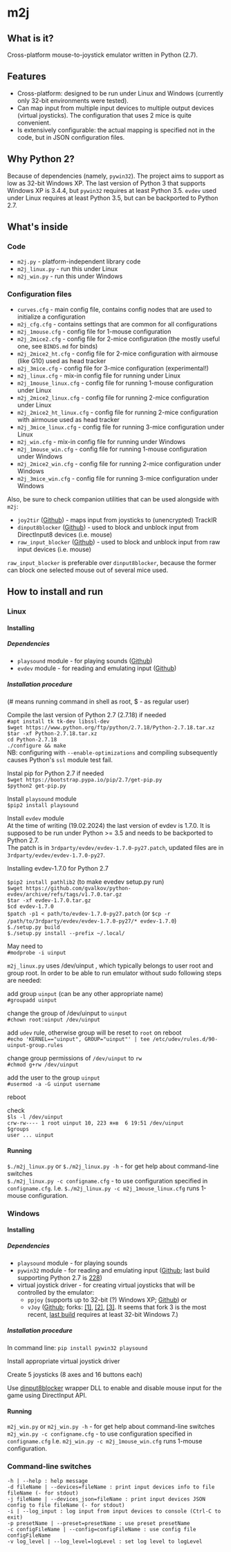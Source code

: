 # m2j

## What is it?

Cross-platform mouse-to-joystick emulator written in Python (2.7).

## Features

 * Cross-platform: designed to be run under Linux and Windows (currently only 32-bit environments were tested).
 * Can map input from multiple input devices to multiple output devices (virtual joysticks). The configuration that uses 2 mice is quite convenient.  
 * Is extensively configurable: the actual mapping is specified not in the code, but in JSON configuration files.  

## Why Python 2?

Because of dependencies (namely, `pywin32`). The project aims to support as low as 32-bit Windows XP. The last version of Python 3 that supports Windows XP is 3.4.4, but `pywin32` requires at least Python 3.5. `evdev` used under Linux requires at least Python 3.5, but can be backported to Python 2.7.  

## What's inside

### Code

 * `m2j.py` - platform-independent library code
 * `m2j_linux.py` - run this under Linux
 * `m2j_win.py` - run this under Windows
 
### Configuration files

 * `curves.cfg` - main config file, contains config nodes that are used to initialize a configuration
 * `m2j_cfg.cfg` - contains settings that are common for all configurations  
 * `m2j_1mouse.cfg` - config file for 1-mouse configuration
 * `m2j_2mice2.cfg` - config file for 2-mice configuration (the mostly useful one, see `BINDS.md` for binds)
 * `m2j_2mice2_ht.cfg` - config file for 2-mice configuration with airmouse (like G10) used as head tracker
 * `m2j_3mice.cfg` - config file for 3-mice configuration (experimental!)
 * `m2j_linux.cfg` - mix-in config file for running under Linux
 * `m2j_1mouse_linux.cfg` - config file for running 1-mouse configuration under Linux
 * `m2j_2mice2_linux.cfg` - config file for running 2-mice configuration under Linux
 * `m2j_2mice2_ht_linux.cfg` - config file for running 2-mice configuration with airmouse used as head tracker
 * `m2j_3mice_linux.cfg` - config file for running 3-mice configuration under Linux
 * `m2j_win.cfg` - mix-in config file for running under Windows
 * `m2j_1mouse_win.cfg` - config file for running 1-mouse configuration under Windows
 * `m2j_2mice2_win.cfg` - config file for running 2-mice configuration under Windows
 * `m2j_3mice_win.cfg` - config file for running 3-mice configuration under Windows

Also, be sure to check companion utilities that can be used alongside with `m2j`:

 * `joy2tir` ([Github](https://github.com/fedorov-ao/joy2tir)) - maps input from joysticks to (unencrypted) TrackIR
 * `dinput8blocker` ([Github](https://github.com/fedorov-ao/dinput8blocker)) - used to block and unblock input from DirectInput8 devices (i.e. mouse)
 * `raw_input_blocker` ([Github](https://github.com/fedorov-ao/raw_input_blocker)) - used to block and unblock input from raw input devices (i.e. mouse)

`raw_input_blocker` is preferable over `dinput8blocker`, because the former can block one selected mouse out of several mice used.

## How to install and run

### Linux

#### Installing

##### Dependencies 

 * `playsound` module - for playing sounds ([Github](https://pypi.org/project/playsound))  
 * `evdev` module - for reading and emulating input ([Github](https://github.com/gvalkov/python-evdev))  

##### Installation procedure

(# means running command in shell as root, $ - as regular user)

Compile the last version of Python 2.7 (2.7.18) if needed  
`#apt install tk tk-dev libssl-dev`  
`$wget https://www.python.org/ftp/python/2.7.18/Python-2.7.18.tar.xz`  
`$tar -xf Python-2.7.18.tar.xz`  
`cd Python-2.7.18`  
`./configure && make`  
NB: configuring with `--enable-optimizations` and compiling subsequently causes Python's `ssl` module test fail.  

Instal pip for Python 2.7 if needed  
`$wget https://bootstrap.pypa.io/pip/2.7/get-pip.py`  
`$python2 get-pip.py`  

Install `playsound` module  
`$pip2 install playsound`  

Install `evdev` module  
At the time of writing (19.02.2024) the last version of evdev is 1.7.0. It is supposed to be run under Python >= 3.5 and needs to be backported to Python 2.7.  
The patch is in `3rdparty/evdev/evdev-1.7.0-py27.patch`, updated files are in `3rdparty/evdev/evdev-1.7.0-py27`.  

Installing evdev-1.7.0 for Python 2.7  

`$pip2 install pathlib2` (to make evedev setup.py run)  
`$wget https://github.com/gvalkov/python-evdev/archive/refs/tags/v1.7.0.tar.gz`  
`$tar -xf evdev-1.7.0.tar.gz`  
`$cd evdev-1.7.0`  
`$patch -p1 < path/to/evdev-1.7.0-py27.patch` (or `$cp -r /path/to/3rdparty/evdev/evdev-1.7.0-py27/* evdev-1.7.0`)  
`$./setup.py build`  
`$./setup.py install --prefix ~/.local/`  

May need to  
`#modprobe -i uinput`  

`m2j_linux.py` uses /dev/uinput , which typically belongs to user root and group root. In order to be able to run emulator without sudo following steps are needed:

add group `uinput` (can be any other appropriate name)  
`#groupadd uinput`  

change the group of /dev/uinput to `uinput`  
`#chown root:uinput /dev/uinput`

add `udev` rule, otherwise group will be reset to `root` on reboot  
`#echo 'KERNEL=="uinput", GROUP="uinput"' | tee /etc/udev/rules.d/90-uinput-group.rules`

change group permissions of `/dev/uinput` to `rw`  
`#chmod g+rw /dev/uinput`

add the user to the group `uinput`  
`#usermod -a -G uinput username`

reboot

check  
`$ls -l /dev/uinput`  
`crw-rw---- 1 root uinput 10, 223 янв  6 19:51 /dev/uinput`  
`$groups`  
`user ... uinput`  

#### Running

`$./m2j_linux.py` or `$./m2j_linux.py -h` - for get help about command-line switches  
`$./m2j_linux.py -c configname.cfg` - to use configuration specified in `configname.cfg`. I.e. `$./m2j_linux.py -c m2j_1mouse_linux.cfg` runs 1-mouse configuration.  

### Windows 

#### Installing

##### Dependencies

 * `playsound` module - for playing sounds  
 * `pywin32` module - for reading and emulating input ([Github](https://github.com/mhammond/pywin32); last build supporting Python 2.7 is [228](https://github.com/mhammond/pywin32/releases/tag/b228))  
 * virtual joystick driver - for creating virtual joysticks that will be controlled by the emulator:  
    * `ppjoy` (supports up to 32-bit (?) Windows XP; [Github](https://github.com/elitak/PPJoy/releases)) or
    * `vJoy` ([Github](https://sourceforge.net/projects/vjoystick/); forks: [\[1\]](https://github.com/shauleiz/vJoy), [\[2\]](https://github.com/jshafer817/vJoy), [\[3\]](https://github.com/njz3/vJoy/). It seems that fork 3 is the most recent, [last build](https://github.com/njz3/vJoy/releases/tag/v2.2.1.1) requires at least 32-bit Windows 7.)  

##### Installation procedure

In command line: `pip install pywin32 playsound`

Install appropriate virtual joystick driver  

Create 5 joysticks (8 axes and 16 buttons each)

Use [dinput8blocker](https://github.com/fedorov-ao/dinput8blocker) wrapper DLL to enable and disable mouse input for the game using DirectInput API.

#### Running

`m2j_win.py` or `m2j_win.py -h` - for get help about command-line switches  
`m2j_win.py -c configname.cfg` - to use configuration specified in `configname.cfg` I.e. `m2j_win.py -c m2j_1mouse_win.cfg` runs 1-mouse configuration.    

### Command-line switches

```
-h | --help : help message
-d fileName | --devices=fileName : print input devices info to file fileName (- for stdout)
-j fileName | --devices_json=fileName : print input devices JSON config to file fileName (- for stdout)
-i | --log_input : log input from input devices to console (Ctrl-C to exit)
-p presetName | --preset=presetName : use preset presetName
-c configFileName | --config=configFileName : use config file configFileName
-v log_level | --log_level=logLevel : set log level to logLevel
```

